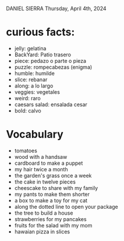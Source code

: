 DANIEL SIERRA
Thursday, April 4th, 2024

# curious facts:
- jelly: gelatina
- BackYard: Patio trasero
- piece: pedazo o parte o pieza
- puzzle: rompecabezas (enigma)
- humble: humilde
- slice: rebanar
- along: a lo largo
- veggies: vegetales
- weird: raro
- caesars salad: ensalada cesar
- bold: calvo

# Vocabulary
- tomatoes
- wood with a handsaw
- cardboard to make a puppet
- my hair twice a month
- the garden's grass once a week
- the cake in twelve pieces
- cheescake to share with my family
- my pants to make them shorter
- a box to make a toy for my cat
- along the dotted line to open your package
- the tree to build a house
- strawberries for my pancakes
- fruits for the salad with my mom
- hawaian pizza in slices